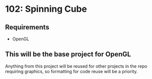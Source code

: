 # 102: Spinning Cube

## Requirements
- OpenGL

## This will be the base project for OpenGL
Anything from this project will be reused for other projects in the repo requiring graphics, so formatting for code reuse will be a priority.
